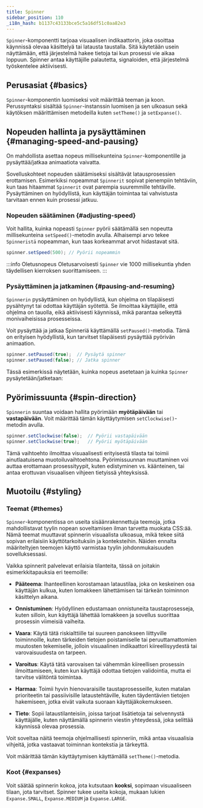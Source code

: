 ```yaml
---
title: Spinner
sidebar_position: 110
_i18n_hash: b1137c43133bce5c5a16df51c0aa82e3
---
```

<DocChip chip="shadow" />
<DocChip chip="name" label="dwc-spinner" />
<DocChip chip='since' label='24.10' />
<JavadocLink type="spinner" location="com/webforj/component/spinner/Spinner" top='true'/>

`Spinner`-komponentti tarjoaa visuaalisen indikaattorin, joka osoittaa käynnissä olevaa käsittelyä tai latausta taustalla. Sitä käytetään usein näyttämään, että järjestelmä hakee tietoja tai kun prosessi vie aikaa loppuun. Spinner antaa käyttäjille palautetta, signaloiden, että järjestelmä työskentelee aktiivisesti.

## Perusasiat {#basics}

`Spinner`-komponentin luomiseksi voit määrittää teeman ja koon. Perussyntaksi sisältää `Spinner`-instanssin luomisen ja sen ulkoasun sekä käytöksen määrittämisen metodeilla kuten `setTheme()` ja `setExpanse()`.

<ComponentDemo 
path='/webforj/spinnerdemo?' 
javaE='https://raw.githubusercontent.com/webforj/webforj-documentation/refs/heads/main/src/main/java/com/webforj/samples/views/spinner/SpinnerDemoView.java'
cssURL='/css/spinnerstyles/spinnerdemo.css'
height = '225px'
/>

## Nopeuden hallinta ja pysäyttäminen {#managing-speed-and-pausing}

On mahdollista asettaa nopeus millisekunteina `Spinner`-komponentille ja pysäyttää/jatkaa animaatiota vaivatta. 

Sovelluskohteet nopeuden säätämiseksi sisältävät latausprosessien erottamisen. Esimerkiksi nopeammat `Spinnerit` sopivat pienempiin tehtäviin, kun taas hitaammat `Spinnerit` ovat parempia suuremmille tehtäville. Pysäyttäminen on hyödyllistä, kun käyttäjän toimintaa tai vahvistusta tarvitaan ennen kuin prosessi jatkuu.

### Nopeuden säätäminen {#adjusting-speed}

Voit hallita, kuinka nopeasti `Spinner` pyörii säätämällä sen nopeutta millisekunteina `setSpeed()`-metodin avulla. Alhaisempi arvo tekee `Spinneristä` nopeamman, kun taas korkeammat arvot hidastavat sitä.

```java
spinner.setSpeed(500); // Pyörii nopeammin
```

:::info Oletusnopeus
Oletusarvoisesti `Spinner` vie 1000 millisekuntia yhden täydellisen kierroksen suorittamiseen.
:::

### Pysäyttäminen ja jatkaminen {#pausing-and-resuming}

`Spinnerin` pysäyttäminen on hyödyllistä, kun ohjelma on tilapäisesti pysähtynyt tai odottaa käyttäjän syötettä. Se ilmoittaa käyttäjille, että ohjelma on tauolla, eikä aktiivisesti käynnissä, mikä parantaa selkeyttä monivaiheisissa prosesseissa.

Voit pysäyttää ja jatkaa Spinneriä käyttämällä `setPaused()`-metodia. Tämä on erityisen hyödyllistä, kun tarvitset tilapäisesti pysäyttää pyörivän animaation.

```java
spinner.setPaused(true);  // Pysäytä spinner
spinner.setPaused(false); // Jatka spinner
```

Tässä esimerkissä näytetään, kuinka nopeus asetetaan ja kuinka `Spinner` pysäytetään/jatketaan:

<ComponentDemo 
path='/webforj/spinnerspeeddemo?'  
javaE='https://raw.githubusercontent.com/webforj/webforj-documentation/refs/heads/main/src/main/java/com/webforj/samples/views/spinner/SpinnerSpeedDemoView.java'
cssURL='/css/spinnerstyles/spinnerspeeddemo.css'
height = '150px'
/>

## Pyörimissuunta {#spin-direction}

`Spinnerin` suuntaa voidaan hallita pyörimään **myötäpäivään** tai **vastapäivään**. Voit määrittää tämän käyttäytymisen `setClockwise()`-metodin avulla.

```java
spinner.setClockwise(false);  // Pyörii vastapäivään
spinner.setClockwise(true);   // Pyörii myötäpäivään
```

Tämä vaihtoehto ilmoittaa visuaalisesti erityisestä tilasta tai toimii ainutlaatuisena muotoiluvaihtoehtona. Pyörimissuunnan muuttaminen voi auttaa erottamaan prosessityypit, kuten edistyminen vs. käänteinen, tai antaa erottuvan visuaalisen vihjeen tietyissä yhteyksissä.

<ComponentDemo 
path='/webforj/spinnerdirectiondemo?' 
javaE='https://raw.githubusercontent.com/webforj/webforj-documentation/refs/heads/main/src/main/java/com/webforj/samples/views/spinner/SpinnerDirectionDemoView.java'
height = '150px'
/>

## Muotoilu {#styling}

### Teemat {#themes}

`Spinner`-komponentissa on useita sisäänrakennettuja teemoja, jotka mahdollistavat tyylin nopean soveltamisen ilman tarvetta muokata CSS:ää. Nämä teemat muuttavat spinnerin visuaalista ulkoasua, mikä tekee siitä sopivan erilaisiin käyttötarkoituksiin ja konteksteihin. Näiden ennalta määriteltyjen teemojen käyttö varmistaa tyylin johdonmukaisuuden sovelluksessasi.

Vaikka spinnerit palvelevat erilaisia tilanteita, tässä on joitakin esimerkkitapauksia eri teemoille:

- **Pääteema**: Ihanteellinen korostamaan lataustilaa, joka on keskeinen osa käyttäjän kulkua, kuten lomakkeen lähettämisen tai tärkeän toiminnon käsittelyn aikana.
  
- **Onnistuminen**: Hyödyllinen edustamaan onnistuneita taustaprosesseja, kuten silloin, kun käyttäjä lähettää lomakkeen ja sovellus suorittaa prosessin viimeisiä vaiheita.
  
- **Vaara**: Käytä tätä riskialttiille tai suureen panokseen liittyville toiminnoille, kuten tärkeiden tietojen poistamiselle tai peruuttamattomien muutosten tekemiselle, jolloin visuaalinen indikaattori kiireellisyydestä tai varovaisuudesta on tarpeen.
  
- **Varoitus**: Käytä tätä varovaisen tai vähemmän kiireellisen prosessin ilmoittamiseen, kuten kun käyttäjä odottaa tietojen validointia, mutta ei tarvitse välitöntä toimintaa.

- **Harmaa**: Toimii hyvin hienovaraisille taustaprosesseille, kuten matalan prioriteetin tai passiivisille lataustehtäville, kuten täydentävien tietojen hakemiseen, jotka eivät vaikuta suoraan käyttäjäkokemukseen.
  
- **Tieto**: Sopii lataustilanteisiin, joissa tarjoat lisätietoja tai selvennystä käyttäjälle, kuten näyttämällä spinnerin viestin yhteydessä, joka selittää käynnissä olevaa prosessia.

Voit soveltaa näitä teemoja ohjelmallisesti spinneriin, mikä antaa visuaalisia vihjeitä, jotka vastaavat toiminnan kontekstia ja tärkeyttä.

Voit määrittää tämän käyttäytymisen käyttämällä `setTheme()`-metodia.

<ComponentDemo 
path='/webforj/spinnerthemedemo?' 
javaE='https://raw.githubusercontent.com/webforj/webforj-documentation/refs/heads/main/src/main/java/com/webforj/samples/views/spinner/SpinnerThemeDemoView.java'
cssURL='/css/spinnerstyles/spinnerthemedemo.css'
height = '100px'
/>

### Koot {#expanses}

Voit säätää spinnerin kokoa, jota kutsutaan **kooksi**, sopimaan visuaaliseen tilaan, jota tarvitset. Spinner tukee useita kokoja, mukaan lukien `Expanse.SMALL`, `Expanse.MEDIUM` ja `Expanse.LARGE`.

<ComponentDemo 
path= '/webforj/spinnerexpansedemo?' 
javaE='https://raw.githubusercontent.com/webforj/webforj-documentation/refs/heads/main/src/main/java/com/webforj/samples/views/spinner/SpinnerExpanseDemoView.java'
cssURL='/css/spinnerstyles/spinnerexpansedemo.css'
height = '100px'
/>

<TableBuilder name="Spinner" />
